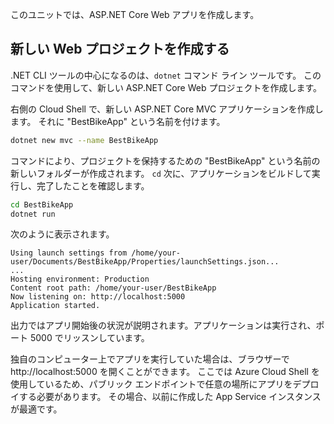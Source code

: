 このユニットでは、ASP.NET Core Web アプリを作成します。

## <a name="create-a-new-web-project"></a>新しい Web プロジェクトを作成する

.NET CLI ツールの中心になるのは、`dotnet` コマンド ライン ツールです。 このコマンドを使用して、新しい ASP.NET Core Web プロジェクトを作成します。

右側の Cloud Shell で、新しい ASP.NET Core MVC アプリケーションを作成します。 それに "BestBikeApp" という名前を付けます。

```bash
dotnet new mvc --name BestBikeApp
```

コマンドにより、プロジェクトを保持するための "BestBikeApp" という名前の新しいフォルダーが作成されます。 `cd` 次に、アプリケーションをビルドして実行し、完了したことを確認します。

```bash
cd BestBikeApp
dotnet run
```

次のように表示されます。

```console
Using launch settings from /home/your-user/Documents/BestBikeApp/Properties/launchSettings.json...
...
Hosting environment: Production
Content root path: /home/your-user/BestBikeApp
Now listening on: http://localhost:5000
Application started.
```

出力ではアプリ開始後の状況が説明されます。アプリケーションは実行され、ポート 5000 でリッスンしています。

独自のコンピューター上でアプリを実行していた場合は、ブラウザーで http://localhost:5000 を開くことができます。 ここでは Azure Cloud Shell を使用しているため、パブリック エンドポイントで任意の場所にアプリをデプロイする必要があります。 その場合、以前に作成した App Service インスタンスが最適です。
